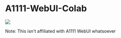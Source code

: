 # A1111-WebUI-Colab
[![](https://img.shields.io/static/v1?message=Open%20in%20Colab&logo=googlecolab&labelColor=5c5c5c&color=0f80c1&label=%20&style=flat)](https://colab.research.google.com/github/Khronophobia/A1111-WebUI-Colab/blob/main/A1111_WebUI_Colab.ipynb)

Note: This isn't affiliated with A1111 WebUI whatsoever
